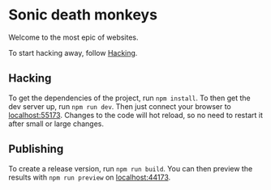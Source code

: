 # Sonic death monkeys

Welcome to the most epic of websites.

To start hacking away, follow [Hacking](#hacking).

## Hacking

To get the dependencies of the project, run `npm install`.
To then get the dev server up, run `npm run dev`.
Then just connect your browser to [localhost:55173](http://localhost:55173).
Changes to the code will hot reload, so no need to restart it after small or large changes.

## Publishing

To create a release version, run `npm run build`.
You can then preview the results with `npm run preview` on [localhost:44173](http://localhost:44173).
